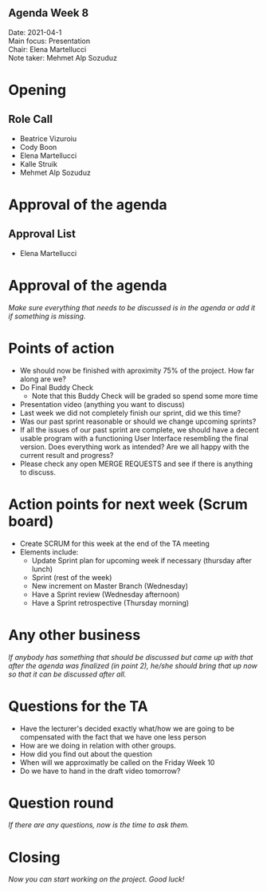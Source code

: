## Agenda Week 8
Date:           2021-04-1  
Main focus:     Presentation  
Chair:          Elena Martellucci  
Note taker:     Mehmet Alp Sozuduz  


# Opening
## Role Call
 - Beatrice Vizuroiu
 - Cody Boon
 - Elena Martellucci
 - Kalle Struik
 - Mehmet Alp Sozuduz


# Approval of the agenda
## Approval List
 - Elena Martellucci
 


# Approval of the agenda
*Make sure everything that needs to be discussed is in the agenda or add it if something is missing.*

# Points of action
- We should now be finished with aproximity 75% of the project. How far along are we?
- Do Final Buddy Check
    - Note that this Buddy Check will be graded so spend some more time 
- Presentation video (anything you want to discuss) 
- Last week we did not completely finish our sprint, did we this time?
- Was our past sprint reasonable or should we change upcoming sprints?
- If all the issues of our past sprint are complete, we should have a decent usable program with a functioning User Interface resembling the final version. Does everything work as intended? Are we all happy with the current result and progress?
- Please check any open MERGE REQUESTS and see if there is anything to discuss.

# Action points for next week (Scrum board)
- Create SCRUM for this week at the end of the TA meeting
- Elements include:
	- Update Sprint plan for upcoming week if necessary (thursday after lunch)
	- Sprint (rest of the week)
	- New increment on Master Branch (Wednesday)
	- Have a Sprint review (Wednesday afternoon)
	- Have a Sprint retrospective (Thursday morning)

# Any other business
*If anybody has something that should be discussed but came up with that after the agenda was finalized (in point 2), he/she should bring that up now so that it can be discussed after all.*

# Questions for the TA
- Have the lecturer's decided exactly what/how we are going to be compensated with the fact that we have one less person 
- How are we doing in relation with other groups.
- How did you find out about the question 
- When will we approximatly be called on the Friday Week 10
- Do we have to hand in the draft video tomorrow?


# Question round
*If there are any questions, now is the time to ask them.*

# Closing
*Now you can start working on the project. Good luck!*